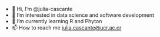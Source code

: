 - 👋 Hi, I’m @julia-cascante
- 👀 I’m interested in data science and software development
- 🌱 I’m currently learning R and Phyton
- 📫 How to reach me julia.cascante@ucr.ac.cr

<!---
julia-cascante/julia-cascante is a ✨ special ✨ repository because its `README.md` (this file) appears on your GitHub profile.
You can click the Preview link to take a look at your changes.
--->
